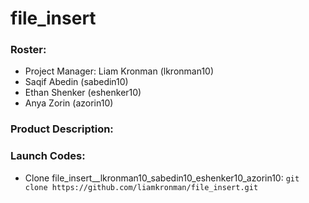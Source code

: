 # file_insert

### Roster:
* Project Manager: Liam Kronman (lkronman10)
* Saqif Abedin (sabedin10)
* Ethan Shenker (eshenker10)
* Anya Zorin (azorin10)

### Product Description:

### Launch Codes:
* Clone file_insert__lkronman10_sabedin10_eshenker10_azorin10:
  `git clone https://github.com/liamkronman/file_insert.git`
